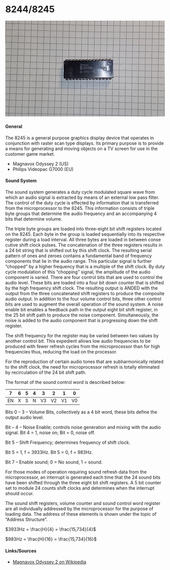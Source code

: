 # 8244/8245

<img src="8245.png" width="600">

#### General
The 8245 is a general purpose graphics display device that operates in conjunction with raster scan type displays. Its primary purpose is to provide a means for generating and moving objects on a TV screen for use in the customer game market.

- Magnavox Odyssey 2 (US)
- Philips Videopac G7000 (EU)

#### Sound System

The sound system generates a duty cycle modulated square wave from which an audio
signal is extracted by means of an external low pass filter. The control of the
duty cycle is effected by information that is transferred from the microprocessor
to the 8245. This information consists of triple byte groups that determine the
audio frequency and an accompanying 4 bits that determine volume.

The triple byte groups are loaded into three-eight bit shift registers located
on the 8245. Each byte in the group is loaded sequentially into its respective
register during a load interval. All three bytes are loaded in between conse
cutive shift clock pulses. The concatenation of the three registers results
in a 24 bit string that is shifted out by this shift clock. The resulting
serial pattern of ones and zeroes contains a fundamental band of frequency
components that lie in the audio range. This particular signal is further
“chopped” by a higher frequency that is a multiple of the shift clock. By
duty cycle modulation of this “chopping” signal, the amplitude of the audio
component is varied. There are four control bits that are used to control the
audio level. These bits are loaded into a four bit down counter that is shifted
by the high frequency shift clock. The resulting output is ANDED with the output
from the three concatenated shift registers to produce the composite audio output.
In addition to the four volume control bits, three other control bits are used
to augment the overall operation of the sound system. A noise enable bit enables
a feedback path in the output eight bit shift register, in the 25 bit shift path
to produce the noise component. Simultaneously, the noise is added to the audio
component that is progressing down the shift register.

The shift frequency for the register may be varied between two values by another
control bit. This expedient allows low audio frequencies to be produced with
fewer refresh cycles from the microprocessor than for high frequencies thus, 
reducing the load on the processor.

For the reproduction of certain audio tones that are subharmonically related to
the shift clock, the need for microprocessor refresh is totally eliminated by
recirculation of the 24 bit shift path.

The format of the sound control word is described below:

| 7  | 6 | 5 | 4 | 3  | 2  | 1  | 0  |
|----|---|---|---|----|----|----|----|
| EN | X | S | N | V3 | V2 | V1 | V0 |

Bits 0 – 3 – Volume Bits, collectively as a 4 bit word, these bits define the
output audio level.

Bit – 4 – Noise Enable; controls noise generation and mixing with the audio
signal. Bit 4 = 1, noise on; Bit = 0, noise off.

Bit 5 – Shift Frequency; determines frequency of shift clock.

Bit 5 = 1, f = 3933Hz. Bit 5 = 0, f = 983Hz.

Bit 7 – Enable sound; 0 = No sound, 1 = sound.

For those modes of operation requiring sound refresh data from the microprocessor,
an interrupt is generated each time that the 24 sound bits have been shifted through
the three eight bit shift registers. A 5 bit counter set to module 24 counts shift
clocks and determines when the interrupt should occur.

The sound shift registers, volume counter and sound control word register are all
individually addressed by the microprocessor for the purpose of loading data. The
address of these elements is shown under the topic of “Address Structure”.

$3933Hz = \frac{H}{4} = \frac{15,734}{4}$

$983Hz = \frac{H}{16} = \frac{15,734}{16}$

#### Links/Sources
- [Magnavox Odyssey 2 on Wikipedia](https://en.wikipedia.org/wiki/Magnavox_Odyssey_20)
